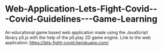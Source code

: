 # Web-Application-Lets-Fight-Covid---Covid-Guidelines---Game-Learning
An educational game based web application made using the JavaScript library p5.js with the help of the p5.play 2D game engine.
Link to the web application: https://lets-fight-covid.herokuapp.com/
